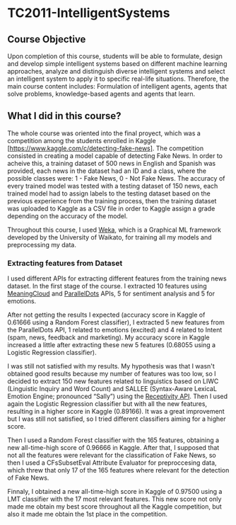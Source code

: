 # TC2011-IntelligentSystems

## Course Objective
Upon completion of this course, students will be able to formulate, design and develop simple intelligent systems based on different machine learning approaches, analyze and distinguish diverse intelligent systems and select an intelligent system to apply it to specific real-life situations. Therefore, the main course content includes: Formulation of intelligent agents, agents that solve problems, knowledge-based agents and agents that learn.

## What I did in this course?
The whole course was oriented into the final proyect, which was a competition among the students enrolled in Kaggle [https://www.kaggle.com/c/detecting-fake-news]. The competition consisted in creating a model capable of detecting Fake News. In order to acheive this, a training dataset of 500 news in English and Spanish was provided, each news in the dataset had an ID and a class, where the possible classes were: 1 - Fake News, 0 - Not Fake News. The accuracy of every trained model was tested with a testing dataset of 150 news, each trained model had to assign labels to the testing dataset based on the previous experience from the training process, then the training dataset was uploaded to Kaggle as a CSV file in order to Kaggle assign a grade depending on the accuracy of the model.

Throughout this course, I used [Weka](https://www.cs.waikato.ac.nz/ml/weka/), which is a Graphical ML framework developed by the University of Waikato, for training all my models and preprocessing my data.

### Extracting features from Dataset
I used different APIs for extracting different features from the training news dataset. In the first stage of the course. I extracted 10 features using [MeaningCloud](https://www.meaningcloud.com/) and [ParallelDots](https://www.paralleldots.com/) APIs, 5 for sentiment analysis and 5 for emotions.

After not getting the results I expected (accuracy score in Kaggle of 0.61666 using a Random Forest classifier), I extracted 5 new features from the ParallelDots API, 1 related to emotions (excited) and 4 related to Intent (spam, news, feedback and marketing). My accuracy score in Kaggle increased a little after extracting these new 5 features (0.68055 using a Logistic Regression classifier).

I was still not satisfied with my results. My hypothesis was that I wasn't obtained good results because my number of features was too low, so I decided to extract 150 new features related to linguistics based on LIWC (Linguistic Inquiry and Word Count) and SALLEE (Syntax-Aware LexicaL Emotion Engine; pronounced “Sally”) using the [Receptivity API](https://www.receptiviti.com/). Then I used again the Logistic Regression classifier but with all the new features, resulting in a higher score in Kaggle (0.89166). It was a great improvement but I was still not satisfied, so I tried different classifiers aiming for a higher score.

Then I used a Random Forest classifier with the 165 features, obtaining a new all-time-high score of 0.96666 in Kaggle. After that, I supposed that not all the features were relevant for the classification of Fake News, so then I used a CFsSubsetEval Attribute Evaluator for preproccesing data, which threw that only 17 of the 165 features where relevant for the detection of Fake News.

Finnaly, I obtained a new all-time-high score in Kaggle of 0.97500 using a LMT classifier with the 17 most relevant features. This new score not only made me obtain my best score throughout all the Kaggle competition, but also it made me obtain the 1st place in the competition. 
